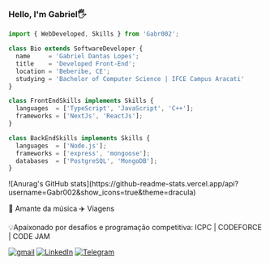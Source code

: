 ﻿### Hello, I'm Gabriel🖐️

```javascript
import { WebDeveloped, Skills } from 'Gabr002';

class Bio extends SoftwareDeveloper {
  name     = 'Gabriel Dantas Lopes';
  title    = 'Developed Front-End';
  location = 'Beberibe, CE';
  studying = 'Bachelor of Computer Science | IFCE Campus Aracati'
}

class FrontEndSkills implements Skills {
  languages  = ['TypeScript', 'JavaScript', 'C++'];
  frameworks = ['NextJs', 'ReactJs'];
}

class BackEndSkills implements Skills {
  languages  = ['Node.js'];
  frameworks = ['express', 'mongoose'];
  databases  = ['PostgreSQL', 'MongoDB'];
}
```
<div style="width:100%">
![Anurag's GitHub stats](https://github-readme-stats.vercel.app/api?username=Gabr002&show_icons=true&theme=dracula)
</div>

<div>
    <p>🎵 Amante da música 
    ✈️ Viagens
    </p>
    <p>💡Apaixonado por desafios e programação competitiva: ICPC | CODEFORCE | CODE JAM</p>
    <p></p>
</div>

[![gmail](https://img.shields.io/badge/Gmail-D14836?style=for-the-badge&logo=gmail&logoColor=white)](gdantaslopes62@gmail.com)
[![LinkedIn](https://img.shields.io/badge/LinkedIn-0077B5?style=for-the-badge&logo=linkedin&logoColor=white)](https://www.linkedin.com/in/gabrieldanlopes/)
[![Telegram](https://img.shields.io/badge/Telegram-2CA5E0?style=for-the-badge&logo=telegram&logoColor=white)](https://t.me/dantasDev)

